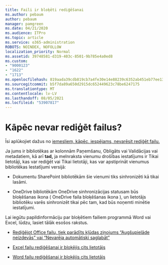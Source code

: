 ```yaml
---
title: Faili ir bloķēti rediģēšanai
ms.author: pebaum
author: pebaum
manager: pamgreen
ms.date: 04/21/2020
ms.audience: ITPro
ms.topic: article
ms.service: o365-administration
ROBOTS: NOINDEX, NOFOLLOW
localization_priority: Normal
ms.assetid: 39748581-d319-403c-8501-9b785e4a0ed8
ms.custom:
- "9000123"
- "1622"
- "1713"
ms.openlocfilehash: 819aada39cdb819cb7a4fe30e14e88239c6352ab451eb77ee135307d5dd1cfcd
ms.sourcegitcommit: b5f7da89a650d2915dc652449623c78be6247175
ms.translationtype: MT
ms.contentlocale: lv-LV
ms.lasthandoff: 08/05/2021
ms.locfileid: "53907817"
---
```

# <a name="why-cant-i-edit-files"></a>Kāpēc nevar rediģēt failus?

Īsi aplūkojiet dažus no [iemesliem, kāpēc, iespējams, nevarēsit rediģēt failu.](https://support.office.com/article/why-can-t-i-edit-this-file-97315f48-aa5e-49d3-a4ae-a14b73daf87b)

Ja jums ir bibliotēkas ar  kolonnām Paņemšanu, Obligāts vai Validācijas  vai metadatiem,  kā arī **tad,** ja melnraksta vienumu drošības iestatījums ir Tikai lietotāji, kas var rediģēt vai Tikai lietotāji, kas var apstiprināt vienumus bibliotēkas Iestatījumi versijā: 

- Dokumentu SharePoint bibliotēkām šie vienumi tiks sinhronizēti kā tikai lasāmi.

- OneDrive bibliotēkām OneDrive sinhronizācijas statusam būs bloķēšanas ikona ( OneDrive faila bloķēšanas ikona ), un lietotājs bibliotēku varēs sinhronizēt tikai pēc tam, kad būs noņemti minētie iestatījumi. 

Lai iegūtu papildinformāciju par bloķētiem failiem programmā Word vai Excel, lūdzu, lasiet tālāk esošos rakstus.

- [Rediģējot Office failu, tiek parādīts kļūdas ziņojums “Augšupielāde neizdevās” vai “Nevarēja automātiski saglabāt”](https://support.office.com/article/i-got-an-upload-failed-or-couldn-t-save-automatically-error-while-editing-an-office-file-93a14d34-88e3-4a91-9eef-58cc541d31f8)

- [Excel failu rediģēšanai ir bloķējis cits lietotājs](https://support.office.com/article/Excel-file-is-locked-for-editing-by-another-user-6fa93887-2c2c-45f0-abcc-31b04aed68b3)

- [Word failu rediģēšanai ir bloķējis cits lietotājs](https://support.microsoft.com/help/313472/the-document-is-locked-for-editing-by-another-user-error-message-when)
